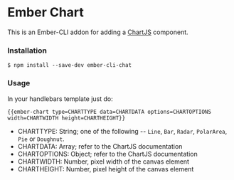 # Ember Chart

This is an Ember-CLI addon for adding a [ChartJS](http://www.chartjs.org/) component. 

### Installation

```
$ npm install --save-dev ember-cli-chat
```

### Usage

In your handlebars template just do:

```
{{ember-chart type=CHARTTYPE data=CHARTDATA options=CHARTOPTIONS width=CHARTWIDTH height=CHARTHEIGHT}}
```

* CHARTTYPE: String; one of the following -- `Line`, `Bar`, `Radar`, `PolarArea`, `Pie` or `Doughnut`.
* CHARTDATA: Array; refer to the ChartJS documentation
* CHARTOPTIONS: Object; refer to the ChartJS documentation
* CHARTWIDTH: Number, pixel width of the canvas element
* CHARTHEIGHT: Number, pixel height of the canvas element